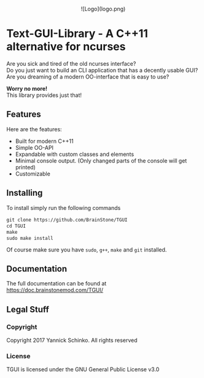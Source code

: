 <p align="center">![Logo](logo.png)</p>

# Text-GUI-Library - A C++11 alternative for ncurses

Are you sick and tired of the old ncurses interface?<br />
Do you just want to build an CLI application that has a decently usable GUI?<br />
Are you dreaming of a modern OO-interface that is easy to use?

**Worry no more!**<br />
This library provides just that!

## Features

Here are the features:
- Built for modern C++11
- Simple OO-API
- Expandable with custom classes and elements
- Minimal console output. (Only changed parts of the console will get printed)
- Customizable

## Installing

To install simply run the following commands

    git clone https://github.com/BrainStone/TGUI
    cd TGUI
    make
    sudo make install

Of course make sure you have `sudo`, `g++`, `make` and `git` installed.

## Documentation

The full documentation can be found at https://doc.brainstonemod.com/TGUI/

## Legal Stuff

### Copyright
Copyright 2017 Yannick Schinko. All rights reserved

### License
TGUI is licensed under the GNU General Public License v3.0
